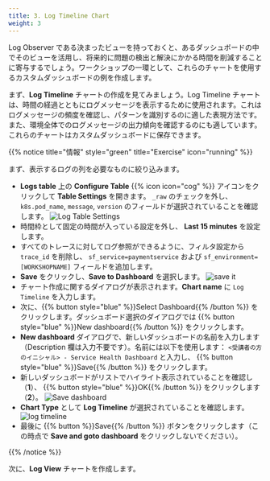 ```yaml
---
title: 3. Log Timeline Chart
weight: 3
---
```


Log Observer である決まったビューを持っておくと、あるダッシュボードの中でそのビューを活用し、将来的に問題の検出と解決にかかる時間を削減することに寄与するでしょう。ワークショップの一環として、これらのチャートを使用するカスタムダッシュボードの例を作成します。

まず、**Log Timeline** チャートの作成を見てみましょう。Log Timeline チャートは、時間の経過とともにログメッセージを表示するために使用されます。これはログメッセージの頻度を確認し、パターンを識別するのに適した表現方法です。また、環境全体でのログメッセージの出力傾向を確認するのにも適しています。これらのチャートはカスタムダッシュボードに保存できます。

{{% notice title="情報" style="green" title="Exercise" icon="running" %}}

まず、表示するログの列を必要なものに絞り込みます。

* **Logs table** 上の **Configure Table** {{% icon icon="cog" %}} アイコンをクリックして **Table Settings** を開きます。 `_raw` のチェックを外し、`k8s.pod_name`, `message`, `version` のフィールドが選択されていることを確認します。
  ![Log Table Settings](../images/log-observer-table.png)
* 時間枠として固定の時間が入っている設定を外し、 **Last 15 minutes** を設定します。
* すべてのトレースに対してログ参照ができるように、フィルタ設定から `trace_id` を削除し、 `sf_service=paymentservice` および `sf_environment=[WORKSHOPNAME]` フィールドを追加します。
* **Save** をクリックし、**Save to Dashboard** を選択します。
  ![save it](../images/save-query.png)
* チャート作成に関するダイアログが表示されます。**Chart name** に `Log Timeline` を入力します。
* 次に、{{% button style="blue" %}}Select Dashboard{{% /button %}} をクリックします。ダッシュボード選択のダイアログでは {{% button style="blue" %}}New dashboard{{% /button %}} をクリックします。
* **New dashboard** ダイアログで、新しいダッシュボードの名前を入力します（Description 欄は入力不要です）。名前には以下を使用します： `<受講者の方のイニシャル> - Service Health Dashboard` と入力し、 {{% button style="blue" %}}Save{{% /button %}} をクリックします。
* 新しいダッシュボードがリストでハイライト表示されていることを確認し（**1**）、 {{% button style="blue" %}}OK{{% /button %}} をクリックします（**2**）。
  ![Save dashboard](../images/dashboard-save.png)
* **Chart Type** として **Log Timeline** が選択されていることを確認します。
  ![log timeline](../images/log-timeline.png?classes=left&width=25vw)
* 最後に {{% button %}}Save{{% /button %}} ボタンをクリックします（この時点で **Save and goto dashboard** をクリックしないでください）。

{{% /notice %}}

次に、**Log View** チャートを作成します。
